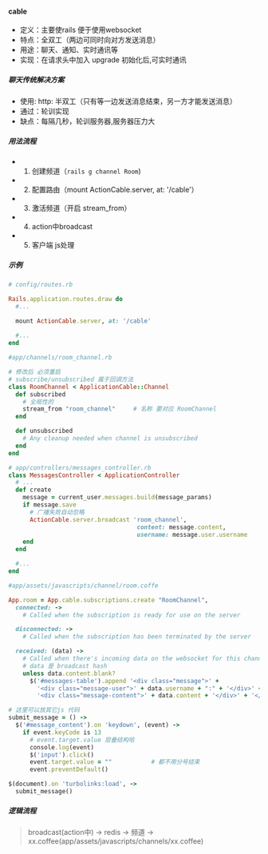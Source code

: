#### cable
- 定义：主要使rails 便于使用websocket
- 特点：全双工（两边可同时向对方发送消息）
- 用途：聊天、通知、实时通讯等
- 实现：在请求头中加入 upgrade 初始化后,可实时通讯

##### 聊天传统解决方案
- 使用: http: 半双工（只有等一边发送消息结束，另一方才能发送消息）
- 通过：轮训实现
- 缺点：每隔几秒，轮训服务器,服务器压力大


##### 用法流程
- 1. 创建频道（`rails g channel Room`)
- 2. 配置路由（mount ActionCable.server, at: '/cable'）
- 3. 激活频道（开启 stream_from）
- 4. action中broadcast
- 5. 客户端 js处理

##### 示例
```ruby
# config/routes.rb

Rails.application.routes.draw do
  #...

  mount ActionCable.server, at: '/cable'
  
  #...
end
``` 
```ruby
#app/channels/room_channel.rb

# 修改后 必须重启
# subscribe/unsubscribed 属于回调方法
class RoomChannel < ApplicationCable::Channel
  def subscribed
    # 全局性的
    stream_from "room_channel"     # 名称 要对应 RoomChannel
  end

  def unsubscribed
    # Any cleanup needed when channel is unsubscribed
  end
end
```
```ruby
# app/controllers/messages_controller.rb
class MessagesController < ApplicationController
  # ...
  def create
    message = current_user.messages.build(message_params)
    if message.save
      # 广播失败自动忽略
      ActionCable.server.broadcast 'room_channel',
                                    content: message.content,
                                    username: message.user.username
    end
  end

  #...
end
```

```ruby
#app/assets/javascripts/channel/room.coffe

App.room = App.cable.subscriptions.create "RoomChannel",
  connected: ->
    # Called when the subscription is ready for use on the server

  disconnected: ->
    # Called when the subscription has been terminated by the server

  received: (data) ->
    # Called when there's incoming data on the websocket for this channel
    # data 是 broadcast hash
    unless data.content.blank?
      $('#messages-table').append '<div class="message">' +
        '<div class="message-user">' + data.username + ":" + '</div>' +
        '<div class="message-content">' + data.content + '</div>' + '</div>'

# 这里可以放其它js 代码
submit_message = () ->
  $('#message_content').on 'keydown', (event) ->
    if event.keyCode is 13
      # event.target.value 层叠结构哈
      console.log(event)
      $('input').click()
      event.target.value = ""           # 都不用分号结束
      event.preventDefault()

$(document).on 'turbolinks:load', ->
  submit_message()
```

##### 逻辑流程
> broadcast(action中) -> redis -> 频道 -> xx.coffee(app/assets/javascripts/channels/xx.coffee) 




